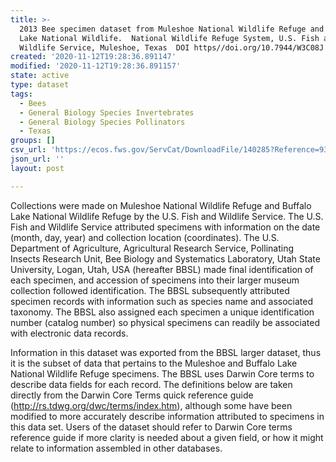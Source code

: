 ```yaml
---
title: >-
  2013 Bee specimen dataset from Muleshoe National Wildlife Refuge and Buffalo
  Lake National Wildlife.  National Wildlife Refuge System, U.S. Fish and
  Wildlife Service, Muleshoe, Texas  DOI https//doi.org/10.7944/W3C08J
created: '2020-11-12T19:28:36.891147'
modified: '2020-11-12T19:28:36.891157'
state: active
type: dataset
tags:
  - Bees
  - General Biology Species Invertebrates
  - General Biology Species Pollinators
  - Texas
groups: []
csv_url: 'https://ecos.fws.gov/ServCat/DownloadFile/140285?Reference=93097'
json_url: ''
layout: post

---
```

Collections were made on Muleshoe National Wildlife Refuge and Buffalo Lake National Wildlife Refuge by the U.S. Fish and Wildlife Service.  The U.S. Fish and Wildlife Service attributed specimens with information on the date (month, day, year) and collection location (coordinates).  The U.S. Department of Agriculture, Agricultural Research Service, Pollinating Insects Research Unit, Bee Biology and Systematics Laboratory, Utah State University, Logan, Utah, USA (hereafter BBSL) made final identification of each specimen, and accession of specimens into their larger museum collection followed identification.  The BBSL subsequently attributed specimen records with information such as species name and associated taxonomy.  The BBSL also assigned each specimen a unique identification number (catalog number) so physical specimens can readily be associated with electronic data records.

Information in this dataset was exported from the BBSL larger dataset, thus it is the subset of data that pertains to the Muleshoe and Buffalo Lake National Wildlife Refuge specimens.  The BBSL uses Darwin Core terms to describe data fields for each record.  The definitions below are taken directly from the Darwin Core Terms quick reference guide (http://rs.tdwg.org/dwc/terms/index.htm), although some have been modified to more accurately describe information attributed to specimens in this data set.  Users of the dataset should refer to Darwin Core terms reference guide if more clarity is needed about a given field, or how it might relate to information assembled in other databases.
